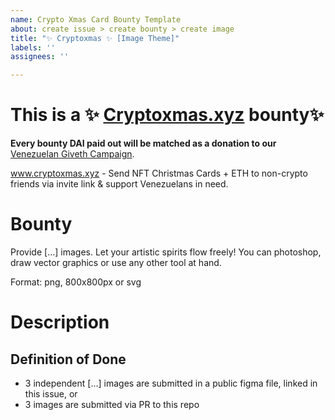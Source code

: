 ```yaml
---
name: Crypto Xmas Card Bounty Template
about: create issue > create bounty > create image
title: "✨ Cryptoxmas ✨ [Image Theme]"
labels: ''
assignees: ''

---
```


# This is a ✨ [Cryptoxmas.xyz](https://cryptoxmas.xyz/) bounty✨
**Every bounty DAI paid out will be matched as a donation to our** [Venezuelan Giveth Campaign](https://release.giveth.io/campaigns/5c05357a4a1382778fc07cef).

www.cryptoxmas.xyz - Send NFT Christmas Cards + ETH to non-crypto friends via invite link & support Venezuelans in need.

# Bounty

Provide [...] images. Let your artistic spirits flow freely! You can photoshop, draw vector graphics or use any other tool at hand.

Format: png, 800x800px or svg

# Description

## Definition of Done

- 3 independent [...] images are submitted in a public figma file, linked in this issue, or
- 3 images are submitted via PR to this repo
